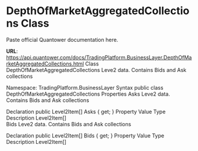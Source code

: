 # DepthOfMarketAggregatedCollections Class

Paste official Quantower documentation here.

**URL**: https://api.quantower.com/docs/TradingPlatform.BusinessLayer.DepthOfMarketAggregatedCollections.html
Class DepthOfMarketAggregatedCollections
Leve2 data. Contains Bids and Ask collections

Namespace: TradingPlatform.BusinessLayer
Syntax
public class DepthOfMarketAggregatedCollections
Properties
Asks
Leve2 data. Contains Bids and Ask collections

Declaration
public Level2Item[] Asks { get; }
Property Value
Type	Description
Level2Item[]	
Bids
Leve2 data. Contains Bids and Ask collections

Declaration
public Level2Item[] Bids { get; }
Property Value
Type	Description
Level2Item[]